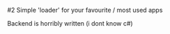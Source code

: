 #2 Simple 'loader' for your favourite / most used apps

Backend is horribly written (i dont know c#)
